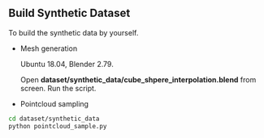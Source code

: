 ## Build Synthetic Dataset 

To build the synthetic data by yourself.

- Mesh generation

  Ubuntu 18.04, Blender 2.79.

  Open **dataset/synthetic_data/cube_shpere_interpolation.blend** from screen.  Run the script.

- Pointcloud sampling

```bash
cd dataset/synthetic_data
python pointcloud_sample.py
```

